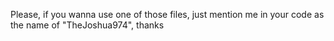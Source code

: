 Please, if you wanna use one of those files, just mention me in your code as the name of "TheJoshua974", thanks
